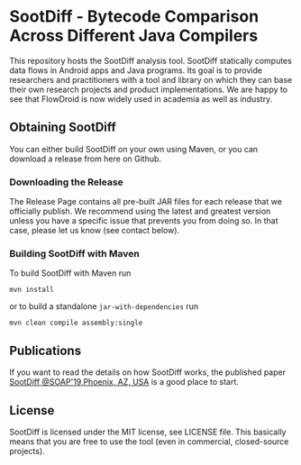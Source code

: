 # SootDiff - Bytecode Comparison Across Different Java Compilers

This repository hosts the SootDiff analysis tool. SootDiff statically computes data flows in Android apps and Java programs. Its goal is to provide researchers and practitioners with a tool and library on which they can base their own research projects and product implementations. We are happy to see that FlowDroid is now widely used in academia as well as industry.

## Obtaining SootDiff
You can either build SootDiff on your own using Maven, or you can download a release from here on Github.

### Downloading the Release
The Release Page contains all pre-built JAR files for each release that we officially publish. We recommend using the latest and greatest version unless you have a specific issue that prevents you from doing so. In that case, please let us know (see contact below).


### Building SootDiff with Maven
To build SootDiff with Maven run
```
mvn install
```

or to build a standalone `jar-with-dependencies` run
```
mvn clean compile assembly:single
```


## Publications
If you want to read the details on how SootDiff works, the published paper [SootDiff @SOAP'19,Phoenix, AZ, USA](https://dl.acm.org/citation.cfm?id=3329966) is a good place to start.



## License
SootDiff is licensed under the MIT license, see LICENSE file. This basically means that you are free to use the tool (even in commercial, closed-source projects). 
